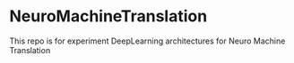 # NeuroMachineTranslation
This repo is for experiment DeepLearning
architectures for Neuro Machine Translation

